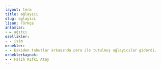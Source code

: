 ```yaml
---
layout: term
title: ağlayıcı
slug: aglayici
lisan: Türkçe
anlamlar:
- ► ağıtçı
ozellikler:
- - isim
ornekler:
- - Eskiden tabutlar arkasında para ile tutulmuş ağlayıcılar giderdi.
orneklerkaynak:
- - Falih Rıfkı Atay
---
```

